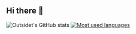 ## Hi there 👋

<!--
**Outsidet/Outsidet** is a ✨ _special_ ✨ repository because its `README.md` (this file) appears on your GitHub profile.

Here are some ideas to get you started:

- 🔭 I’m currently working on ...
- 🌱 I’m currently learning ...
- 👯 I’m looking to collaborate on ...
- 🤔 I’m looking for help with ...
- 💬 Ask me about ...
- 📫 How to reach me: ...
- 😄 Pronouns: ...
- ⚡ Fun fact: ...
-->

![Outsidet's GitHub stats](https://github-readme-stats.vercel.app/api?username=Outsidet&show_icons=true&count_private=true&hide=prs&theme=default)
[![Most used languages](https://github-readme-stats.vercel.app/api/top-langs/?username=Outsidet&&layout=compact)](https://github.com/anuraghazra/github-readme-stats)
